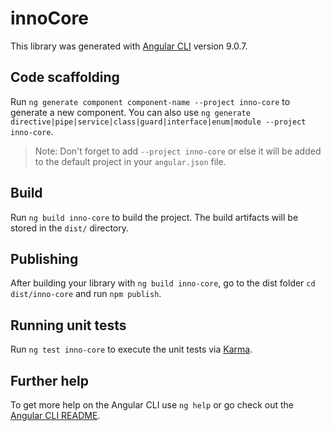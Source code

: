 # innoCore

This library was generated with [Angular CLI](https://github.com/angular/angular-cli) version 9.0.7.

## Code scaffolding

Run `ng generate component component-name --project inno-core` to generate a new component. You can also use `ng generate directive|pipe|service|class|guard|interface|enum|module --project inno-core`.
> Note: Don't forget to add `--project inno-core` or else it will be added to the default project in your `angular.json` file. 

## Build

Run `ng build inno-core` to build the project. The build artifacts will be stored in the `dist/` directory.

## Publishing

After building your library with `ng build inno-core`, go to the dist folder `cd dist/inno-core` and run `npm publish`.

## Running unit tests

Run `ng test inno-core` to execute the unit tests via [Karma](https://karma-runner.github.io).

## Further help

To get more help on the Angular CLI use `ng help` or go check out the [Angular CLI README](https://github.com/angular/angular-cli/blob/master/README.md).
